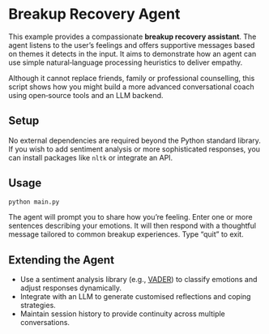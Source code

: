 # Breakup Recovery Agent

This example provides a compassionate **breakup recovery assistant**.  The agent
listens to the user’s feelings and offers supportive messages based on
themes it detects in the input.  It aims to demonstrate how an agent can
use simple natural‑language processing heuristics to deliver empathy.

Although it cannot replace friends, family or professional counselling,
this script shows how you might build a more advanced conversational
coach using open‑source tools and an LLM backend.

## Setup

No external dependencies are required beyond the Python standard library.
If you wish to add sentiment analysis or more sophisticated responses,
you can install packages like `nltk` or integrate an API.

## Usage

```bash
python main.py
```

The agent will prompt you to share how you’re feeling.  Enter one or more
sentences describing your emotions.  It will then respond with a
thoughtful message tailored to common breakup experiences.  Type “quit” to
exit.

## Extending the Agent

- Use a sentiment analysis library (e.g., [VADER](https://github.com/cjhutto/vaderSentiment))
  to classify emotions and adjust responses dynamically.
- Integrate with an LLM to generate customised reflections and coping
  strategies.
- Maintain session history to provide continuity across multiple
  conversations.